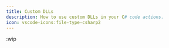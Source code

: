 ```yaml
---
title: Custom DLLs
description: How to use custom DLLs in your C# code actions.
icon: vscode-icons:file-type-csharp2
---
```


:wip